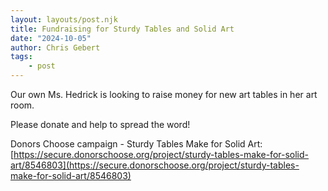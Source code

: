 ```yaml
---
layout: layouts/post.njk
title: Fundraising for Sturdy Tables and Solid Art
date: "2024-10-05"
author: Chris Gebert
tags:
    - post
---
```


Our own Ms. Hedrick is looking to raise money for new art tables in her art room.

Please donate and help to spread the word!

Donors Choose campaign - Sturdy Tables Make for Solid Art: [https://secure.donorschoose.org/project/sturdy-tables-make-for-solid-art/8546803](https://secure.donorschoose.org/project/sturdy-tables-make-for-solid-art/8546803) 
